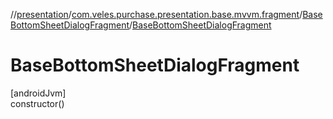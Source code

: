 //[presentation](../../../index.md)/[com.veles.purchase.presentation.base.mvvm.fragment](../index.md)/[BaseBottomSheetDialogFragment](index.md)/[BaseBottomSheetDialogFragment](-base-bottom-sheet-dialog-fragment.md)

# BaseBottomSheetDialogFragment

[androidJvm]\
constructor()
